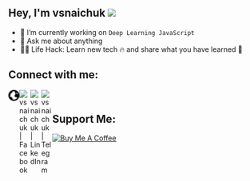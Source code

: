 ## Hey, I'm vsnaichuk <img src="https://media.giphy.com/media/hvRJCLFzcasrR4ia7z/giphy.gif" width="30px">

 
- 🔭 I’m currently working on `Deep Learning JavaScript`
- 💬 Ask me about anything
- 👨‍💻 Life Hack: Learn new tech :fire: and share what you have learned :tada:

## Connect with me:

[<img align="left" alt="webpage" width="22px" src="https://raw.githubusercontent.com/iconic/open-iconic/master/svg/globe.svg" />][website]
[<img align="left" alt="vsnaichuk | Facebook" width="22px" src="https://cdn.jsdelivr.net/npm/simple-icons@v3/icons/facebook.svg" />][facebook]
[<img align="left" alt="vsnaichuk  | LinkedIn" width="22px" src="https://cdn.jsdelivr.net/npm/simple-icons@v3/icons/linkedin.svg" />][linkedin]
[<img align="left" alt="vsnaichuk  | Telegram" width="22px" src="https://cdn.jsdelivr.net/npm/simple-icons@v3/icons/telegram.svg" />][telegram]
<br />

## Support Me:

<a href="https://www.buymeacoffee.com/vsnaichuk" target="_blank"><img src="https://cdn.buymeacoffee.com/buttons/v2/default-violet.png" alt="Buy Me A Coffee" height="60px" width="200px"></a>

[website]: https://sv-dev.netlify.app/
[facebook]: https://www.facebook.com/Snaychuk
[linkedin]: https://www.linkedin.com/in/volodymyr-snaichuk-74a389124
[telegram]: https://t.me/snaichuk_v

